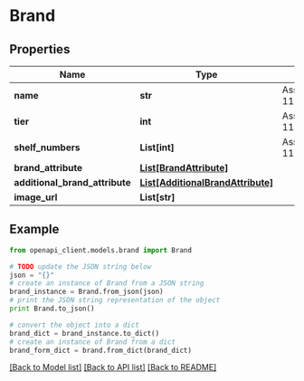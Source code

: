 # Brand


## Properties
Name | Type | Description | Notes
------------ | ------------- | ------------- | -------------
**name** | **str** | Assigned Type: ctbr-1100:BrandName | 
**tier** | **int** | Assigned Type: c-1100:NumberSingleDigit | [optional] 
**shelf_numbers** | **List[int]** | Assigned Type: ctbr-1100:ShelfNumbers | [optional] 
**brand_attribute** | [**List[BrandAttribute]**](BrandAttribute.md) |  | [optional] 
**additional_brand_attribute** | [**List[AdditionalBrandAttribute]**](AdditionalBrandAttribute.md) |  | [optional] 
**image_url** | **List[str]** |  | [optional] 

## Example

```python
from openapi_client.models.brand import Brand

# TODO update the JSON string below
json = "{}"
# create an instance of Brand from a JSON string
brand_instance = Brand.from_json(json)
# print the JSON string representation of the object
print Brand.to_json()

# convert the object into a dict
brand_dict = brand_instance.to_dict()
# create an instance of Brand from a dict
brand_form_dict = brand.from_dict(brand_dict)
```
[[Back to Model list]](../README.md#documentation-for-models) [[Back to API list]](../README.md#documentation-for-api-endpoints) [[Back to README]](../README.md)


